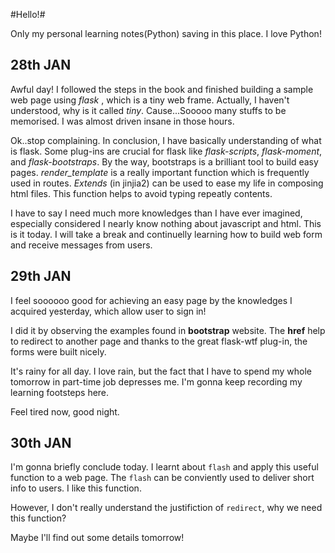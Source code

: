 #Hello!#

Only my personal learning notes(Python) saving  in this place.
I love Python!

## 28th JAN ##
Awful day!
I followed the steps in the book and finished building a sample web page using *flask* , which is a tiny web frame.
Actually, I haven't understood, why is it called *tiny*.
Cause...Sooooo many stuffs to be memorised. I was almost driven insane in those hours.

Ok..stop complaining.
In conclusion, I have basically understanding of what is flask.
Some plug-ins are crucial for flask like *flask-scripts*, *flask-moment*, and *flask-bootstraps*.
By the way, bootstraps is a brilliant tool to build easy pages.
*render_template* is a really important function which is frequently used in routes.
*Extends* (in jinjia2) can be used to ease my life in composing html files. This function helps to avoid typing repeatly contents.

I have to say I need much more knowledges than I have ever imagined, especially considered I nearly know nothing about javascript and html.
This is it today. I will take a break and continuelly learning how to build web form and receive messages from users.


## 29th JAN
I feel soooooo good for achieving an easy page by the knowledges I acquired yesterday, which allow user to sign in!

I did it by observing the examples found in **bootstrap** website. The **href** help to redirect to another page and thanks to the great flask-wtf plug-in, the forms were built nicely.

It's rainy for all day. I love rain, but the fact that I have to spend my whole tomorrow in part-time job depresses me. I'm gonna keep recording my learning footsteps here.

Feel tired now, good night.

## 30th JAN
I'm gonna briefly conclude today. I learnt about `flash` and apply this useful function to a web page. The `flash` can be conviently used to deliver short info to users. I like this function.

However, I don't really understand the justifiction of `redirect`, why we need this function? 

Maybe I'll find out some details tomorrow!
